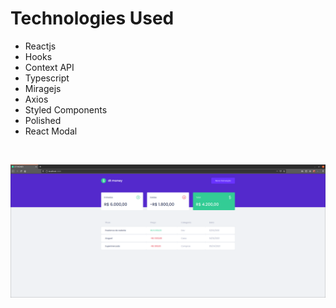 # Technologies Used

- Reactjs
- Hooks
- Context API
- Typescript
- Miragejs
- Axios
- Styled Components
- Polished
- React Modal

<br />

![Print App](/assets/img.png)